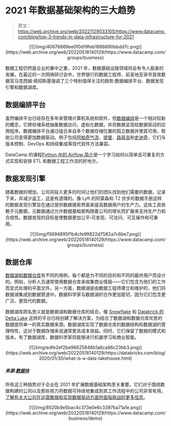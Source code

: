 # 2021 年数据基础架构的三大趋势

> 原文：<https://web.archive.org/web/20221129033105/https://www.datacamp.com/blog/top-3-trends-in-data-infrastructure-for-2021>

<center>[![](img/40676869ee0f0d19feb1886890bbdd7c.png)](https://web.archive.org/web/20220518140129/https://www.datacamp.com/groups/business)</center>

数据工程仍然是企业的重中之重，2021 年，数据基础设施领域将会有令人振奋的发展。在最近的一次网络研讨会中，世界银行的数据工程师、前圣地亚哥市首席数据官马克西姆·佩彻斯基强调了三个特别值得关注的趋势:数据编排平台、数据发现引擎和数据湖库。

## 数据编排平台

虽然编排平台已经存在多年来管理计算机系统和软件，但[数据编排](https://web.archive.org/web/20220518140129/https://dzone.com/articles/data-orchestration-its-open-source-but-what-is-it)是一个相对较新的概念，它跨存储系统抽象数据访问，虚拟化数据，并将数据呈现给数据驱动的应用程序。数据编排平台通过组合来自多个数据存储位置的孤立数据并使其可用，帮助公司变得更加数据驱动。例子包括[阿帕奇气流](https://web.archive.org/web/20220518140129/https://airflow.apache.org/)、[提督](https://web.archive.org/web/20220518140129/https://www.prefect.io/)、[路易吉](https://web.archive.org/web/20220518140129/https://luigi.readthedocs.io/en/stable/)和[史迪奇](https://web.archive.org/web/20220518140129/https://www.stitchdata.com/)，它们与版本控制、DevOps 和持续集成等现代软件方法兼容。

DataCamp 的课程[Python 中的 Airflow 简介](https://web.archive.org/web/20220518140129/https://www.datacamp.com/courses/introduction-to-airflow-in-python)是一个学习如何以简单且可重复的方式实现和安排 ETL 和数据工程工作流的好地方。

## 数据发现引擎

随着数据的增加，公司将投入更多的时间让他们的团队找到他们需要的数据，记录下来，并减少返工，这是有道理的。像 Lyft 的阿蒙森和 T2 优步的数据手册这样的数据发现引擎旨在通过提供数据搜索界面来提高数据用户的生产力。这些工具依赖于元数据，元数据通过允许数据基础架构随着公司的增长而扩展来支持生产力和合规性。数据发现的目标是使数据更加公平:可发现、可访问、可互操作和可重用。

<center>[![](img/f5694895f1b4cfe99822d7582a7c6be7.png)](https://web.archive.org/web/20220518140129/https://www.datacamp.com/groups/business)</center>

## 数据仓库

[数据湖和数据仓库](https://web.archive.org/web/20220518140129/https://www.datacamp.com/community/blog/data-lakes-vs-data-warehouses)有不同的用例。每个都是为不同的目的和不同的最终用户而设计的。例如，分析人员通常使用数据仓库来收集商业情报——它们包含为他们的工作而显式处理的平面文件。另一方面，数据湖是由数据工程师建立和维护的，他们将数据湖集成到数据管道中。数据科学家与数据湖的合作更加密切，因为它们包含更广泛、更现代的数据。

数据湖库顾名思义就是数据湖和数据仓库的结合。像 [Snowflake](https://web.archive.org/web/20220518140129/https://www.snowflake.com/guides/what-data-lakehouse) 和 [Databrick 的 Delta Lake](https://web.archive.org/web/20220518140129/https://delta.io/) 这样的平台已经创建了解决方案，为结合了数据湖和数据仓库优势的数据提供单一的真实数据来源。数据湖库实现了数据仓库的数据结构和数据湖的管理特性，这对于数据存储来说通常更具成本效益。同时，它们保留了数据的模式和版本。有了数据湖库，数据科学家将能够进行机器学习和商业智能。

<center>[![](img/edfe2ef2be96625848b1a6ca86c23bb3.png)](https://web.archive.org/web/20220518140129/https://databricks.com/blog/2020/01/30/what-is-a-data-lakehouse.html)</center>

##### 来源:[数据块](https://web.archive.org/web/20220518140129/https://databricks.com/blog/2020/01/30/what-is-a-data-lakehouse.html)

所有这三种趋势对于企业在 2021 年扩展数据基础架构至关重要。它们对于围绕数据构建的公司以及那些努力将数据可持续地集成到其工作流程中的公司非常有用。[了解有关大公司在运营数据和实现数据驱动方面所面临挑战的更多信息](https://web.archive.org/web/20220518140129/https://www.datacamp.com/community/blog/data-driven-enterprise)。

<center>[![](img/8520b9e5bac4c373e0e6c3397ba71a1e.png)](https://web.archive.org/web/20220518140129/https://www.datacamp.com/business/demo)</center>